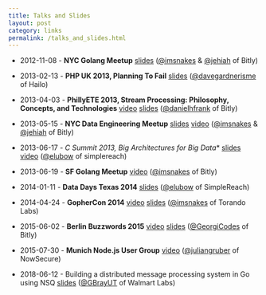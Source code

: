 ```yaml
---
title: Talks and Slides
layout: post
category: links
permalink: /talks_and_slides.html
---
```


 * 2012-11-08 - **NYC Golang Meetup** [slides](https://speakerdeck.com/snakes/nsq-nyc-golang-meetup) ([@imsnakes](https://twitter.com/imsnakes) & [@jehiah](https://twitter.com/jehiah) of Bitly)

 * 2013-02-13 - **PHP UK 2013, Planning To Fail** [slides](https://speakerdeck.com/davegardnerisme/planning-to-fail) ([@davegardnerisme](https://twitter.com/davegardnerisme) of Hailo)

 * 2013-04-03 - **PhillyETE 2013, Stream Processing: Philosophy, Concepts, and Technologies** [video](https://www.infoq.com/presentations/data-streaming-nsq) [slides](https://speakerdeck.com/danielhfrank/stream-processing-philosophy-concepts-and-technologies) ([@danielhfrank](https://twitter.com/danielhfrank) of Bitly)

 * 2013-05-15 - **NYC Data Engineering Meetup** [slides](https://speakerdeck.com/snakes/nsq-nyc-data-engineering-meetup)
[video](https://www.youtube.com/watch?v=IkU8JsxdCAM) ([@imsnakes](https://twitter.com/imsnakes) & [@jehiah](https://twitter.com/jehiah) of Bitly)

 * 2013-06-17 - **C* Summit 2013, Big Architectures for Big Data** [slides](https://www.slideshare.net/planetcassandra/2-eric-lubow) [video](https://www.youtube.com/watch?v=dT0A0bh_CLw) ([@elubow](https://twitter.com/elubow) of simplereach)

 * 2013-06-19 - **SF Golang Meetup** [video](https://plus.google.com/u/0/events/ckpnkggt52aoc7vagkctqsjg6v8) ([@imsnakes](https://twitter.com/imsnakes) of Bitly)

 * 2014-01-11 - **Data Days Texas 2014** [slides](https://eric.lubow.org/presentations/data-day-texas-2014/) ([@elubow](https://twitter.com/elubow) of SimpleReach)

 * 2014-04-24 - **GopherCon 2014** [video](https://www.youtube.com/watch?v=CL_SUzXIUuI) [slides](https://speakerdeck.com/snakes/spray-some-nsq-on-it) ([@imsnakes](https://twitter.com/imsnakes) of Torando Labs)

 * 2015-06-02 - **Berlin Buzzwords 2015** [video](https://www.youtube.com/watch?v=OwD-W7uU2zU) [slides](https://georgi.io/scale-with-nsq) ([@GeorgiCodes](https://twitter.com/GeorgiCodes) of Bitly)

 * 2015-07-30 - **Munich Node.js User Group** [video](https://www.youtube.com/watch?v=xhNapGc6SsU) ([@juliangruber](https://twitter.com/juliangruber) of NowSecure)
 
 * 2018-06-12 - Building a distributed message processing system in Go using NSQ [slides](https://bit.ly/nsqslides) ([@GBrayUT](https://twitter.com/GBrayUT) of Walmart Labs)
